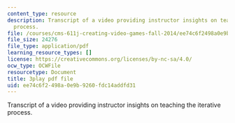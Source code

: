 ```yaml
---
content_type: resource
description: Transcript of a video providing instructor insights on teaching the iterative
  process.
file: /courses/cms-611j-creating-video-games-fall-2014/ee74c6f2498a0e9b9260fdc14addfd31_B3_z1qTD2ZE.pdf
file_size: 24276
file_type: application/pdf
learning_resource_types: []
license: https://creativecommons.org/licenses/by-nc-sa/4.0/
ocw_type: OCWFile
resourcetype: Document
title: 3play pdf file
uid: ee74c6f2-498a-0e9b-9260-fdc14addfd31
---
```

Transcript of a video providing instructor insights on teaching the iterative process.